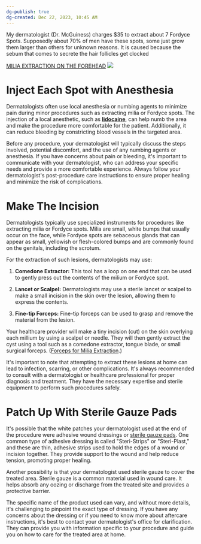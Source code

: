 ```yaml
---
dg-publish: true
dg-created: Dec 22, 2023, 10:45 AM
---
```


My dermatologist (Dr. McGuiness) charges $35 to extract about 7 Fordyce Spots. Supposedly about 70% of men have these spots, some just grow them larger than others for unknown reasons. It is caused because the sebum that comes to secrete the hair follicles get clocked 

[MILIA EXTRACTION ON THE FOREHEAD](https://www.youtube.com/watch?v=0LVhoJEI66s)
![](https://www.pcds.org.uk/imager/gallery/clinical/milia/12783/Mila_3_fee391183f15cb4d62773032fe0be92d.jpg)
# Inject Each Spot with Anesthesia

Dermatologists often use local anesthesia or numbing agents to minimize pain during minor procedures such as extracting milia or Fordyce spots. The injection of a local anesthetic, such as **[lidocaine](https://www.amazon.com/Disposable-Sterile-Syringe-1-5inch-Needle/dp/B0BF9XDYY9/ref=asc_df_B0BF9XDYY9)**, can help numb the area and make the procedure more comfortable for the patient. Additionally, it can reduce bleeding by constricting blood vessels in the targeted area.

Before any procedure, your dermatologist will typically discuss the steps involved, potential discomfort, and the use of any numbing agents or anesthesia. If you have concerns about pain or bleeding, it's important to communicate with your dermatologist, who can address your specific needs and provide a more comfortable experience. Always follow your dermatologist's post-procedure care instructions to ensure proper healing and minimize the risk of complications.

# Make The Incision

Dermatologists typically use specialized instruments for procedures like extracting milia or Fordyce spots. Milia are small, white bumps that usually occur on the face, while Fordyce spots are sebaceous glands that can appear as small, yellowish or flesh-colored bumps and are commonly found on the genitals, including the scrotum.

For the extraction of such lesions, dermatologists may use:

1. **Comedone Extractor:** This tool has a loop on one end that can be used to gently press out the contents of the milium or Fordyce spot.
    
2. **Lancet or Scalpel:** Dermatologists may use a sterile lancet or scalpel to make a small incision in the skin over the lesion, allowing them to express the contents.
    
3. **Fine-tip Forceps:** Fine-tip forceps can be used to grasp and remove the material from the lesion.
    

Your healthcare provider will make a tiny incision (cut) on the skin overlying each millium by using a scalpel or needle. They will then gently extract the cyst using a tool such as a comedone extractor, tongue blade, or small surgical forceps. ([Forceps for Milia Extraction](https://www.mdedge.com/dermatology/article/254972/aesthetic-dermatology/forceps-milia-extraction).)

It's important to note that attempting to extract these lesions at home can lead to infection, scarring, or other complications. It's always recommended to consult with a dermatologist or healthcare professional for proper diagnosis and treatment. They have the necessary expertise and sterile equipment to perform such procedures safely.

# Patch Up With Sterile Gauze Pads

It's possible that the white patches your dermatologist used at the end of the procedure were adhesive wound dressings or [sterile gauze pads](https://www.cvs.com/shop/cvs-health-sterile-gauze-pads-prodid-1011784). One common type of adhesive dressing is called "Steri-Strips" or "Steri-Plast," and these are thin, adhesive strips used to hold the edges of a wound or incision together. They provide support to the wound and help reduce tension, promoting proper healing.

Another possibility is that your dermatologist used sterile gauze to cover the treated area. Sterile gauze is a common material used in wound care. It helps absorb any oozing or discharge from the treated site and provides a protective barrier.

The specific name of the product used can vary, and without more details, it's challenging to pinpoint the exact type of dressing. If you have any concerns about the dressing or if you need to know more about aftercare instructions, it's best to contact your dermatologist's office for clarification. They can provide you with information specific to your procedure and guide you on how to care for the treated area at home.